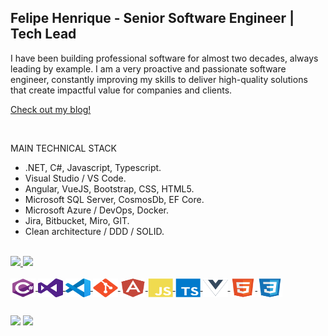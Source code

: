 ## Felipe Henrique - Senior Software Engineer | Tech Lead

I have been building professional software for almost two decades, always leading by example. I am a very proactive and passionate software engineer, constantly improving my skills to deliver high-quality solutions that create impactful value for companies and clients.

<a href="https://falberthen.github.io/" target="_blank"/>Check out my blog!</a>

<br/>

MAIN TECHNICAL STACK
- .NET, C#, Javascript, Typescript. 
-  Visual Studio / VS Code.
-  Angular, VueJS, Bootstrap, CSS, HTML5. 
-  Microsoft SQL Server, CosmosDb, EF Core.
-  Microsoft Azure / DevOps, Docker.
-  Jira, Bitbucket, Miro, GIT.
-  Clean architecture / DDD / SOLID.


<br>
 <div>
  <a href="https://github.com/falberthen">
  <img height="180em" src="https://github-readme-stats.vercel.app/api?username=falberthen&show_icons=true&theme=dark&include_all_commits=true&count_private=true"/>
  <img height="180em" src="https://github-readme-stats.vercel.app/api/top-langs/?username=falberthen&layout=compact&langs_count=7&theme=dark"/>
</div>
<div style="display: inline_block"><br>
  <img align="center" alt="Falberthen-Csharp" height="30" width="40" src="https://raw.githubusercontent.com/devicons/devicon/master/icons/csharp/csharp-original.svg">
  <img align="center" alt="Falberthen-VS" height="30" width="40" src="https://raw.githubusercontent.com/devicons/devicon/master/icons/visualstudio/visualstudio-plain.svg">
  <img align="center" alt="Falberthen-VSCode" height="30" width="40" src="https://raw.githubusercontent.com/devicons/devicon/master/icons/vscode/vscode-original.svg">
  <img align="center" alt="Falberthen-Git" height="30" width="40" src="https://raw.githubusercontent.com/devicons/devicon/master/icons/git/git-plain.svg">
  <img align="center" alt="Falberthen-Angular" height="30" width="40" src="https://raw.githubusercontent.com/devicons/devicon/master/icons/angularjs/angularjs-plain.svg">
  <img align="center" alt="Falberthen-Js" height="30" width="40" src="https://raw.githubusercontent.com/devicons/devicon/master/icons/javascript/javascript-plain.svg">
  <img align="center" alt="Falberthen-Ts" height="30" width="40" src="https://raw.githubusercontent.com/devicons/devicon/master/icons/typescript/typescript-plain.svg">
  <img align="center" alt="Falberthen-Vue" height="30" width="40" src="https://raw.githubusercontent.com/devicons/devicon/master/icons/vuejs/vuejs-plain.svg">
  <img align="center" alt="Falberthen-HTML" height="30" width="40" src="https://raw.githubusercontent.com/devicons/devicon/master/icons/html5/html5-original.svg">
  <img align="center" alt="Falberthen-CSS" height="30" width="40" src="https://raw.githubusercontent.com/devicons/devicon/master/icons/css3/css3-original.svg">
</div>
  
  ##
 
<div> 
  <a href = "mailto:fealberto@gmail.com"><img src="https://img.shields.io/badge/-Gmail-%23333?style=for-the-badge&logo=gmail&logoColor=white" target="_blank"></a>
  <a href="https://www.linkedin.com/in/felipe-alberto-hl/" target="_blank"><img src="https://img.shields.io/badge/-LinkedIn-%230077B5?style=for-the-badge&logo=linkedin&logoColor=white" target="_blank"></a> 
  
</div>
